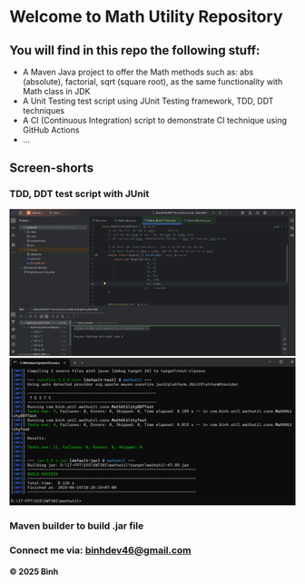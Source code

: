 # Welcome to Math Utility Repository

## You will find in this repo the following stuff:

* A Maven Java project to offer the Math methods such as: abs (absolute), factorial, sqrt (square root), as the same functionality with Math class in JDK
* A Unit Testing test script using JUnit Testing framework, TDD, DDT techniques
* A CI (Continuous Integration) script to demonstrate CI technique using GitHub Actions
* ...

## Screen-shorts

### TDD, DDT test script with JUnit
![TDD, DDT with JUnit Test](https://github.com/devbinhz/mathutil/blob/main/screenshorts/JUnit%20Testing.png)
![MAVEN](https://github.com/devbinhz/mathutil/blob/main/screenshorts/Maven.png)

### Maven builder to build .jar file

### Connect me via: binhdev46@gmail.com

#### &#169; 2025 Bình